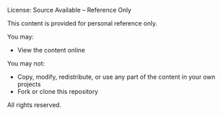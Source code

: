 License: Source Available – Reference Only

This content is provided for personal reference only.

You may:
- View the content online

You may not:
- Copy, modify, redistribute, or use any part of the content in your own projects
- Fork or clone this repository

All rights reserved.
